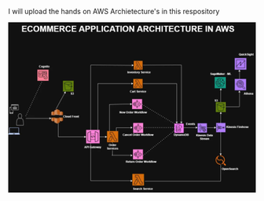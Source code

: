 I will upload the hands on AWS Archietecture's in this respository

![E-Commerce Architecture](https://raw.githubusercontent.com/Vaitheeswari05/AWS/refs/heads/master/e-Commerce_Archietecture.webp)
